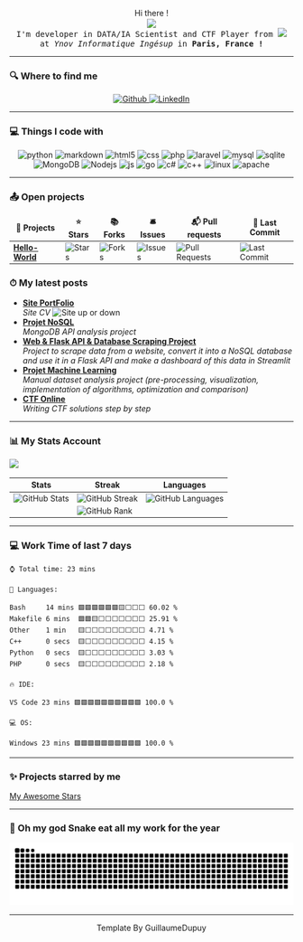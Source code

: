 <p align="center">Hi there ! <br> 
  <samp>
    <img  align="center" src="https://readme-typing-svg.herokuapp.com/?lines=👋%20I%27m%20Guillaume,;Welcome+To%20My%20Github%20Profile.&font=Fira%20Code&center=true&width=380&height=50" 
       style="max-width: 100%;">
    <br>I'm developer in DATA/IA Scientist and CTF Player from <img src="https://cdn-icons-png.flaticon.com/512/197/197560.png" width="13"/>
    <br>at <em>Ynov Informatique Ingésup</em> in <b>Paris, France !</b>
  </samp>
</p>

<hr>

<h3>🔍 Where to find me</h3>

<p align="center">
  <a href="https://github.com/GuillaumeDupuy" target="_blank">
    <img alt="Github" src="https://img.shields.io/badge/GitHub-%2312100E.svg?&style=for-the-badge&logo=Github&logoColor=white" />
  </a> 
  <a href="https://www.linkedin.com/in/guillaume-dupuy/" target="_blank">
    <img alt="LinkedIn" src="https://img.shields.io/badge/linkedin-%230077B5.svg?&style=for-the-badge&logo=linkedin&logoColor=white" />
  </a>
</p>

<hr>

<h3>💻 Things I code with</h3>

<p align="center">
  <img alt="python" src="https://img.shields.io/badge/python-3670A0?style=for-the-badge&logo=python&logoColor=ffdd54" />
  <img alt="markdown" src="https://img.shields.io/badge/markdown-%23000000.svg?style=for-the-badge&logo=markdown&logoColor=white" />
  <img alt="html5" src="https://img.shields.io/badge/HTML5-E34F26?style=for-the-badge&logo=html5&logoColor=white" />
  <img alt="css" src="https://img.shields.io/badge/CSS-239120?&style=for-the-badge&logo=css3&logoColor=white" />
  <img alt="php" src="https://img.shields.io/badge/PHP-777BB4?style=for-the-badge&logo=php&logoColor=white" />
  <img alt="laravel" src="https://img.shields.io/badge/Laravel-FF2D20?style=for-the-badge&logo=laravel&logoColor=white" />
  <img alt="mysql" src="https://img.shields.io/badge/MySQL-00000F?style=for-the-badge&logo=mysql&logoColor=white" />
  <img alt="sqlite" src="https://img.shields.io/badge/SQLite-07405E?style=for-the-badge&logo=sqlite&logoColor=white" />
  <img alt="MongoDB" src="https://img.shields.io/badge/MongoDB-4EA94B?style=for-the-badge&logo=mongodb&logoColor=white" />
  <img alt="Nodejs" src="https://img.shields.io/badge/Node.js-43853D?style=for-the-badge&logo=node.js&logoColor=white" />
  <img alt="js" src="https://img.shields.io/badge/JavaScript-F7DF1E?style=for-the-badge&logo=javascript&logoColor=black" />
  <img alt="go" src="https://img.shields.io/badge/go-%2300ADD8.svg?style=for-the-badge&logo=go&logoColor=white"/>
  <img alt="c#" src="https://img.shields.io/badge/C%23-239120?style=for-the-badge&logo=c-sharp&logoColor=white" />
  <img alt="c++" src="https://img.shields.io/badge/C%2B%2B-00599C?style=for-the-badge&logo=c%2B%2B&logoColor=white" />
  <img alt="linux" src="https://img.shields.io/badge/Linux-FCC624?style=for-the-badge&logo=linux&logoColor=black"/>
  <img alt="apache" src="https://img.shields.io/badge/apache-%23D42029.svg?style=for-the-badge&logo=apache&logoColor=white"/>
</p>

<hr>

<h3>📤 Open projects</h3>

<table>
  <thead align="center">
    <tr>
      <td><b>📂 Projects</b></td>
      <td><b>⭐ Stars</b></td>
      <td><b>📚 Forks</b></td>
      <td><b>🛎 Issues</b></td>
      <td><b>📬 Pull requests</b></td>
      <td><b>🔨 Last Commit</b></td>
    </tr>
  </thead>
  <tbody>
    <tr>
      <td><a href="https://github.com/tot0p/Hello-World"><b>Hello-World</b></a></td>
      <td><img alt="Stars" src="https://img.shields.io/github/stars/tot0p/Hello-World.svg"/></td>
      <td><img alt="Forks" src="https://img.shields.io/github/forks/tot0p/Hello-World.svg"/></td>
      <td><img alt="Issues" src="https://img.shields.io/github/issues/tot0p/Hello-World.svg"/></td>
      <td><img alt="Pull Requests" src="https://img.shields.io/github/issues-pr/tot0p/Hello-World.svg"/></td>
      <td><img alt="Last Commit" src="https://img.shields.io/github/last-commit/tot0p/Hello-World.svg"></img> </td>
    </tr>
  </tbody>
</table>

<h3>⏱ My latest posts</h3>
<ul>
  <li><a href="https://guillaumedupuy.fr/"><b>Site PortFolio</b></a><br/><i>Site CV </i><img alt="Site up or down" src="https://img.shields.io/website-up-down-green-red/http/guillaumedupuy.fr.svg"/></li>
  <li><a href="https://github.com/GuillaumeDupuy/Projet_NoSQL"><b>Projet NoSQL</b></a><br/><i>MongoDB API analysis project</i></li>
  <li><a href="https://github.com/GuillaumeDupuy/Scraping_Python"><b>Web & Flask API & Database Scraping Project</b></a><br/><i>Project to scrape data from a website, convert it into a NoSQL database and use it in a Flask API and make a dashboard of this data in Streamlit</i></li>
  <li><a href="https://github.com/GuillaumeDupuy/Machine-Learning"><b>Projet Machine Learning</b></a><br/><i>Manual dataset analysis project (pre-processing, visualization, implementation of algorithms, optimization and comparison)</i></li>
  <li><a href="https://github.com/GuillaumeDupuy/CTF"><b>CTF Online</b></a><br/><i>Writing CTF solutions step by step</i></li>
</ul>

<hr>

<h3>📊 My Stats Account</h3>

![](https://activity-graph.herokuapp.com/graph?username=guillaumedupuy&theme=react-dark)


|Stats |Streak |Languages
|---|---|---|
|![GitHub Stats](https://github-readme-stats.vercel.app/api?username=GuillaumeDupuy&theme=bear&count_private=true&card_width=8&include_all_commits=true&show_icons=true&hide=Issues)|![GitHub Streak](https://github-readme-streak-stats.herokuapp.com/?user=GuillaumeDupuy&theme=bear&hide_border=true)|![GitHub Languages](https://github-readme-stats.vercel.app/api/top-langs/?username=GuillaumeDupuy&theme=bear&hide_border=true&layout=compact&langs_count=10&hide=Jupyter%20Notebook)
||![GitHub Rank](https://github-profile-trophy.vercel.app/?username=GuillaumeDupuy&theme=dracula&title=Commits,Repositories,Followers,MultiLanguage,PullRequest,Stars)

<hr>

<h3>💻 Work Time of last 7 days</h3>

<!--WAKATIME-->
```text
⌚ Total time: 23 mins

💬 Languages:

Bash     14 mins 🟩🟩🟩🟩🟩🟩🟨⬜⬜⬜ 60.02 %
Makefile 6 mins  🟩🟩🟨⬜⬜⬜⬜⬜⬜⬜ 25.91 %
Other    1 min   🟨⬜⬜⬜⬜⬜⬜⬜⬜⬜ 4.71 %
C++      0 secs  🟨⬜⬜⬜⬜⬜⬜⬜⬜⬜ 4.15 %
Python   0 secs  🟨⬜⬜⬜⬜⬜⬜⬜⬜⬜ 3.03 %
PHP      0 secs  🟨⬜⬜⬜⬜⬜⬜⬜⬜⬜ 2.18 %

🔥 IDE:

VS Code 23 mins 🟩🟩🟩🟩🟩🟩🟩🟩🟩🟩 100.0 %

💻 OS:

Windows 23 mins 🟩🟩🟩🟩🟩🟩🟩🟩🟩🟩 100.0 %
```
<!--/WAKATIME-->

<hr>

<h3>✨ Projects starred by me</h3>

[My Awesome Stars](https://guillaumedupuy.github.io/my-awesome-stars/)

<hr>

<h3>🐍 Oh my god Snake eat all my work for the year</h3>

![Snake animation](https://github.com/GuillaumeDupuy/GuillaumeDupuy/blob/output/github-contribution-grid-snake.svg)

<hr>

<p align="center">Template By GuillaumeDupuy</p>
